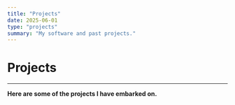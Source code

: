 ```yaml
---
title: "Projects"
date: 2025-06-01
type: "projects"
summary: "My software and past projects."
---
```


# Projects

---

**Here are some of the projects I have embarked on.**
